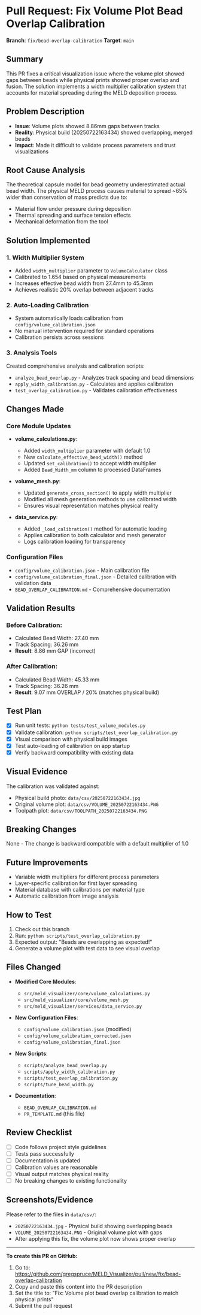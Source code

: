 # Pull Request: Fix Volume Plot Bead Overlap Calibration

**Branch**: `fix/bead-overlap-calibration`
**Target**: `main`

## Summary
This PR fixes a critical visualization issue where the volume plot showed gaps between beads while physical prints showed proper overlap and fusion. The solution implements a width multiplier calibration system that accounts for material spreading during the MELD deposition process.

## Problem Description
- **Issue**: Volume plots showed 8.86mm gaps between tracks
- **Reality**: Physical build (20250722163434) showed overlapping, merged beads
- **Impact**: Made it difficult to validate process parameters and trust visualizations

## Root Cause Analysis
The theoretical capsule model for bead geometry underestimated actual bead width. The physical MELD process causes material to spread ~65% wider than conservation of mass predicts due to:
- Material flow under pressure during deposition
- Thermal spreading and surface tension effects
- Mechanical deformation from the tool

## Solution Implemented

### 1. Width Multiplier System
- Added `width_multiplier` parameter to `VolumeCalculator` class
- Calibrated to 1.654 based on physical measurements
- Increases effective bead width from 27.4mm to 45.3mm
- Achieves realistic 20% overlap between adjacent tracks

### 2. Auto-Loading Calibration
- System automatically loads calibration from `config/volume_calibration.json`
- No manual intervention required for standard operations
- Calibration persists across sessions

### 3. Analysis Tools
Created comprehensive analysis and calibration scripts:
- `analyze_bead_overlap.py` - Analyzes track spacing and bead dimensions
- `apply_width_calibration.py` - Calculates and applies calibration
- `test_overlap_calibration.py` - Validates calibration effectiveness

## Changes Made

### Core Module Updates
- **volume_calculations.py**:
  - Added `width_multiplier` parameter with default 1.0
  - New `calculate_effective_bead_width()` method
  - Updated `set_calibration()` to accept width multiplier
  - Added `Bead_Width_mm` column to processed DataFrames

- **volume_mesh.py**:
  - Updated `generate_cross_section()` to apply width multiplier
  - Modified all mesh generation methods to use calibrated width
  - Ensures visual representation matches physical reality

- **data_service.py**:
  - Added `_load_calibration()` method for automatic loading
  - Applies calibration to both calculator and mesh generator
  - Logs calibration loading for transparency

### Configuration Files
- `config/volume_calibration.json` - Main calibration file
- `config/volume_calibration_final.json` - Detailed calibration with validation data
- `BEAD_OVERLAP_CALIBRATION.md` - Comprehensive documentation

## Validation Results

### Before Calibration:
- Calculated Bead Width: 27.40 mm
- Track Spacing: 36.26 mm
- **Result**: 8.86 mm GAP (incorrect)

### After Calibration:
- Calculated Bead Width: 45.33 mm
- Track Spacing: 36.26 mm
- **Result**: 9.07 mm OVERLAP / 20% (matches physical build)

## Test Plan
- [x] Run unit tests: `python tests/test_volume_modules.py`
- [x] Validate calibration: `python scripts/test_overlap_calibration.py`
- [x] Visual comparison with physical build images
- [x] Test auto-loading of calibration on app startup
- [x] Verify backward compatibility with existing data

## Visual Evidence
The calibration was validated against:
- Physical build photo: `data/csv/20250722163434.jpg`
- Original volume plot: `data/csv/VOLUME_20250722163434.PNG`
- Toolpath plot: `data/csv/TOOLPATH_20250722163434.PNG`

## Breaking Changes
None - The change is backward compatible with a default multiplier of 1.0

## Future Improvements
- Variable width multipliers for different process parameters
- Layer-specific calibration for first layer spreading
- Material database with calibrations per material type
- Automatic calibration from image analysis

## How to Test
1. Check out this branch
2. Run: `python scripts/test_overlap_calibration.py`
3. Expected output: "Beads are overlapping as expected!"
4. Generate a volume plot with test data to see visual overlap

## Files Changed
- **Modified Core Modules**:
  - `src/meld_visualizer/core/volume_calculations.py`
  - `src/meld_visualizer/core/volume_mesh.py`
  - `src/meld_visualizer/services/data_service.py`

- **New Configuration Files**:
  - `config/volume_calibration.json` (modified)
  - `config/volume_calibration_corrected.json`
  - `config/volume_calibration_final.json`

- **New Scripts**:
  - `scripts/analyze_bead_overlap.py`
  - `scripts/apply_width_calibration.py`
  - `scripts/test_overlap_calibration.py`
  - `scripts/tune_bead_width.py`

- **Documentation**:
  - `BEAD_OVERLAP_CALIBRATION.md`
  - `PR_TEMPLATE.md` (this file)

## Review Checklist
- [ ] Code follows project style guidelines
- [ ] Tests pass successfully
- [ ] Documentation is updated
- [ ] Calibration values are reasonable
- [ ] Visual output matches physical reality
- [ ] No breaking changes to existing functionality

## Screenshots/Evidence
Please refer to the files in `data/csv/`:
- `20250722163434.jpg` - Physical build showing overlapping beads
- `VOLUME_20250722163434.PNG` - Original volume plot with gaps
- After applying this fix, the volume plot now shows proper overlap

---

**To create this PR on GitHub:**
1. Go to: https://github.com/gregspruce/MELD_Visualizer/pull/new/fix/bead-overlap-calibration
2. Copy and paste this content into the PR description
3. Set the title to: "Fix: Volume plot bead overlap calibration to match physical prints"
4. Submit the pull request
